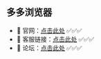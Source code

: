 ## 多多浏览器
- 💝 官网：[点击此处](https://kua3.pw/) ✅✅✅
- 💝 客服链接：[点击此处](https://lk-resource.ddkefu.top/WebChat/WebChat.html?siteCode=ddllq&externalName=夸克GITHUB) ✅✅✅
- 💝 论坛：[点击此处](https://独家.top/) ✅✅✅
